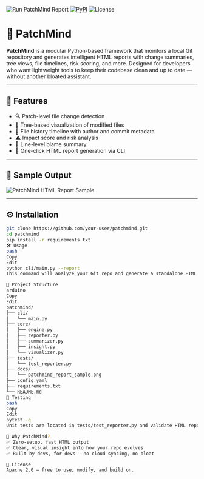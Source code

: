 ![Run PatchMind Report](https://github.com/Darkstar420/patchmind/actions/workflows/patchmind.yml/badge.svg)
[![PyPI](https://img.shields.io/pypi/v/patchmind.svg)](https://pypi.org/project/patchmind/)
![License](https://img.shields.io/github/license/Darkstar420/patchmind)



# 🧠 PatchMind

**PatchMind** is a modular Python-based framework that monitors a local Git repository and generates intelligent HTML reports with change summaries, tree views, file timelines, risk scoring, and more. Designed for developers who want lightweight tools to keep their codebase clean and up to date — without another bloated assistant.

---

## 🚀 Features

- 🔍 Patch-level file change detection
- 🌳 Tree-based visualization of modified files
- 📅 File history timeline with author and commit metadata
- ⚠️ Impact score and risk analysis
- 👤 Line-level blame summary
- 🧾 One-click HTML report generation via CLI

---

## 📸 Sample Output

![PatchMind HTML Report Sample](docs/patchmind_report_sample.png)

---

## ⚙️ Installation

```bash
git clone https://github.com/your-user/patchmind.git
cd patchmind
pip install -r requirements.txt
🛠️ Usage
bash
Copy
Edit
python cli/main.py --report
This command will analyze your Git repo and generate a standalone HTML report as patchmind_report.html.

🧱 Project Structure
arduino
Copy
Edit
patchmind/
├── cli/
│   └── main.py
├── core/
│   ├── engine.py
│   ├── reporter.py
│   ├── summarizer.py
│   ├── insight.py
│   └── visualizer.py
├── tests/
│   └── test_reporter.py
├── docs/
│   └── patchmind_report_sample.png
├── config.yaml
├── requirements.txt
└── README.md
🧪 Testing
bash
Copy
Edit
pytest -q
Unit tests are located in tests/test_reporter.py and validate HTML report generation using mocks.

📌 Why PatchMind?
✅ Zero-setup, fast HTML output
✅ Clear, visual insight into how your repo evolves
✅ Built by devs, for devs — no cloud syncing, no bloat

📄 License
Apache 2.0 — free to use, modify, and build on.
